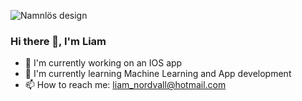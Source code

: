 ![Namnlös design](https://user-images.githubusercontent.com/86798194/235298836-27483715-9416-4074-925d-c4d13cb3c1b3.png)

### Hi there 👋, I'm Liam 

- 🔭 I'm currently working on an IOS app
- 🌱 I'm currently learning Machine Learning and App development
- 📫 How to reach me: liam_nordvall@hotmail.com

